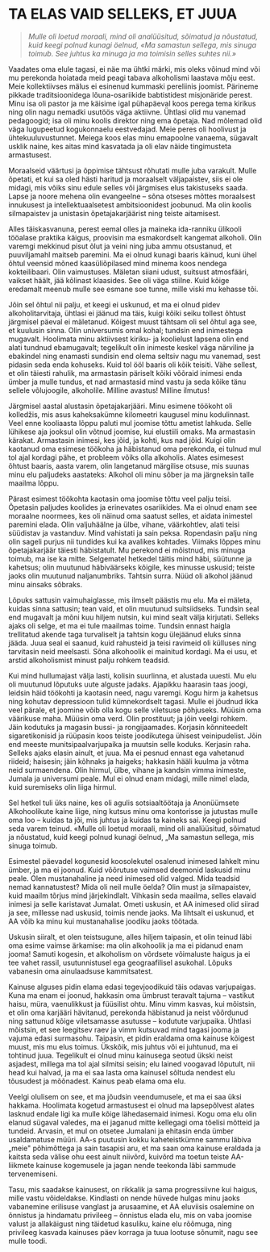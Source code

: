 # TA ELAS VAID SELLEKS, ET JUUA

> *Mulle oli loetud moraali, mind oli analüüsitud, sõimatud ja nõustatud, kuid keegi polnud kunagi öelnud, «Ma samastun sellega, mis sinuga toimub. See juhtus ka minuga ja ma toimisin selles suhtes nii.»*

Vaadates oma elule tagasi, ei näe ma ühtki märki, mis oleks võinud mind või mu perekonda hoiatada meid peagi tabava alkoholismi laastava mõju eest. Meie kollektiivses mälus ei esinenud kummaski pereliinis joomist. Pärineme pikkade traditsioonidega lõuna-osariikide babtistidest misjonäride perest. Minu isa oli pastor ja me käisime igal pühapäeval koos perega tema kirikus ning olin nagu nemadki usutöös väga aktiivne. Ühtlasi olid mu vanemad pedagoogid; isa oli minu koolis direktor ning ema õpetaja. Nad mõlemad olid väga lugupeetud kogukonnaelu eestvedajad. Meie peres oli hoolivust ja ühtekuuluvustunnet. Meiega koos elas minu emapoolne vanaema, sügavalt usklik naine, kes aitas mind kasvatada ja oli elav näide tingimusteta armastusest.

Moraalseid väärtusi ja õppimise tähtsust rõhutati mulle juba varakult. Mulle õpetati, et kui sa oled hästi haritud ja moraalselt väljapaistev, siis ei ole midagi, mis võiks sinu edule selles või järgmises elus takistuseks saada. Lapse ja noore mehena olin evangeelne – sõna otseses mõttes moraalsest innukusest ja intellektuaalsetest ambitsioonidest joobunud. Ma olin koolis silmapaistev ja unistasin õpetajakarjäärist ning teiste aitamisest.

Alles täiskasvanuna, perest eemal olles ja maineka ida-ranniku ülikooli tööalase praktika käigus, proovisin ma esmakordselt kangemat alkoholi. Olin varemgi mekkinud pisut õlut ja veini ning juba ammu otsustanud, et puuviljamahl maitseb paremini. Ma ei olnud kunagi baaris käinud, kuni ühel õhtul veensid mõned kaasüliõpilased mind minema koos nendega kokteilibaari. Olin vaimustuses. Mäletan siiani udust, suitsust atmosfääri, vaikset häält, jää kõlinast klaasides. See oli väga stiilne. Kuid kõige eredamalt meenub mulle see esmane soe tunne, mille viski mu kehasse tõi.

Jõin sel õhtul nii palju, et keegi ei uskunud, et ma ei olnud pidev alkoholitarvitaja, ühtlasi ei jäänud ma täis, kuigi kõiki seiku tollest õhtust järgmisel päeval ei mäletanud. Kõigest muust tähtsam oli sel õhtul aga see, et kuulusin sinna. Olin universumis omal kohal; tundsin end inimestega mugavalt. Hoolimata minu aktiivsest kiriku- ja koolielust lapsena olin end alati tundnud ebamugavalt; tegelikult olin inimeste keskel väga närviline ja ebakindel ning enamasti sundisin end olema seltsiv nagu mu vanemad, sest pidasin seda enda kohuseks. Kuid tol ööl baaris oli kõik teisiti. Vähe sellest, et olin täiesti rahulik, ma armastasin päriselt kõiki võõraid inimesi enda ümber ja mulle tundus, et nad armastasid mind vastu ja seda kõike tänu sellele võlujoogile, alkoholile. Milline avastus! Milline ilmutus!

Järgmisel aastal alustasin õpetajakarjääri. Minu esimene töökoht oli kolledžis, mis asus kaheksakümne kilomeetri kaugusel minu kodulinnast. Veel enne kooliaasta lõppu paluti mul joomise tõttu ametist lahkuda. Selle lühikese aja jooksul olin võtnud joomise, kui elustiili omaks. Ma armastasin kärakat. Armastasin inimesi, kes jõid, ja kohti, kus nad jõid. Kuigi olin kaotanud oma esimese töökoha ja häbistanud oma perekonda, ei tulnud mul tol ajal kordagi pähe, et probleem võiks olla alkoholis. Alates esimesest õhtust baaris, aasta varem, olin langetanud märgilise otsuse, mis suunas minu elu paljudeks aastateks: Alkohol oli minu sõber ja ma järg­neksin talle maailma lõppu.

Pärast esimest töökohta kaotasin oma joomise tõttu veel palju teisi. Õpetasin paljudes koolides ja erinevates osariikides. Ma ei olnud enam see moraalne noormees, kes oli näinud oma saatust selles, et aidata inimestel paremini elada. Olin valjuhäälne ja ülbe, vihane, väärkohtlev, alati teisi süüdistav ja vastanduv. Mind vahistati ja sain peksa. Ropendasin palju ning olin sageli purjus nii tundides kui ka avalikes kohtades. Viimaks lõppes minu õpetajakarjäär täiesti häbistatult. Mu perekond ei mõistnud, mis minuga toimub, ma ise ka mitte. Selgematel hetkedel täitis mind häbi, süütunne ja kahetsus; olin muutunud häbiväärseks kõigile, kes minusse uskusid; teiste jaoks olin muutunud naljanumbriks. Tahtsin surra. Nüüd oli alkohol jäänud minu ainsaks sõbraks.

Lõpuks sattusin vaimuhaiglasse, mis ilmselt päästis mu elu. Ma ei mäleta, kuidas sinna sattusin; tean vaid, et olin muutunud suitsiidseks. Tundsin seal end mugavalt ja mõni kuu hiljem nutsin, kui mind sealt välja kirjutati. Selleks ajaks oli selge, et ma ei tule maailmas toime. Tundsin ennast haigla trellitatud akende taga turvaliselt ja tahtsin kogu ülejäänud eluks sinna jääda. Juua seal ei saanud, kuid rahusteid ja teisi ravimeid oli külluses ning tarvitasin neid meelsasti. Sõna alkohoolik ei mainitud kordagi. Ma ei usu, et arstid alkoholismist minust palju rohkem teadsid.

Kui mind hullumajast välja lasti, kolisin suurlinna, et alustada uuesti. Mu elu oli muutunud lõputuks uute alguste jadaks. Ajapikku haarasin taas joogi, leidsin häid töökohti ja kaotasin need, nagu varemgi. Kogu hirm ja kahetsus ning kohutav depressioon tulid kümnekordselt tagasi. Mulle ei jõudnud ikka veel pärale, et joomine võib olla kogu selle viletsuse põhjuseks. Müüsin oma väärikuse maha. Müüsin oma verd. Olin prostituut; ja jõin veelgi rohkem. Jäin kodutuks ja magasin bussi- ja rongijaamades. Korjasin kõnniteedelt sigaretikonisid ja rüüpasin koos teiste joodikutega ühisest veinipudelist. Jõin end meeste munitsipaalvarjupaika ja muutsin selle koduks. Kerjasin raha. Selleks ajaks elasin ainult, et juua. Ma ei pesnud ennast ega vahetanud riideid; haisesin; jäin kõhnaks ja haigeks; hakkasin hääli kuulma ja võtma neid surmaendena. Olin hirmul, ülbe, vihane ja kandsin vimma inimeste, Jumala ja universumi peale. Mul ei olnud enam midagi, mille nimel elada, kuid suremiseks olin liiga hirmul.

Sel hetkel tuli üks naine, kes oli agulis sotsiaaltöötaja ja Anonüümsete Alkohoolikute kaine liige, ning kutsus minu oma kontorisse ja jutustas mulle oma loo – kuidas ta jõi, mis juhtus ja kuidas ta kaineks sai. Keegi polnud seda varem teinud. «Mulle oli loetud moraali, mind oli analüüsitud, sõimatud ja nõustatud, kuid keegi polnud kunagi öelnud, „Ma samastun sellega, mis sinuga toimub.

Esimestel päevadel kogunesid koosolekutel osalenud inimesed lahkelt minu ümber, ja ma ei joonud. Kuid võõrutuse vaimsed deemonid laskusid minu peale. Olen mustanahaline ja need inimesed olid valged. Mida teadsid nemad kannatustest? Mida oli neil mulle öelda? Olin must ja silmapaistev, kuid maailm tõrjus mind järjekindlalt. Vihkasin seda maailma, selles elavaid inimesi ja selle karistavat Jumalat. Ometi uskusin, et AA inimesed olid siirad ja see, millesse nad uskusid, toimis nende jaoks. Ma lihtsalt ei uskunud, et AA võib ka minu kui mustanahalise joodiku jaoks töötada.

Uskusin siiralt, et olen teistsugune, alles hiljem taipasin, et olin teinud läbi oma esime vaimse ärkamise: ma olin alkohoolik ja ma ei pidanud enam jooma! Samuti kogesin, et alkoholism on võrdsete võimaluste haigus ja ei tee vahet rassil, usutunnistusel ega geograafilisel asukohal. Lõpuks vabanesin oma ainulaadsuse kammitsatest.

Kainuse alguses pidin elama edasi tegevjoodikuid täis odavas varjupaigas. Kuna ma enam ei joonud, hakkasin oma ümbrust teravalt tajuma – vastikut haisu, müra, vaenulikkust ja füüsilist ohtu. Minu vimm kasvas, kui mõistsin, et olin oma karjääri hävitanud, perekonda häbistanud ja neist võõrdunud ning sattunud kõige viletsamasse asutusse – kodutute varjupaika. Ühtlasi mõistsin, et see leegitsev raev ja vimm kutsuvad mind tagasi jooma ja vajuma edasi surmasohu. Taipasin, et pidin eraldama oma kainuse kõigest muust, mis mu elus toimus. Ükskõik, mis juhtus või ei juhtunud, ma ei tohtinud juua. Tegelikult ei olnud minu kainusega seotud ükski neist asjadest, millega ma tol ajal silmitsi seisin; elu lained voogavad lõputult, nii head kui halvad, ja ma ei saa lasta oma kainusel sõltuda nendest elu tõusudest ja mõõnadest. Kainus peab elama oma elu.

Veelgi olulisem on see, et ma jõudsin veendumusele, et ma ei saa üksi hakkama. Hoolimata kogetud armastusest ei olnud ma lapsepõlvest alates lasknud endale ligi ka mulle kõige lähedasemaid inimesi. Kogu oma elu olin elanud sügaval valedes, ma ei jaganud mitte kellegagi oma tõelisi mõtteid ja tundeid. Arvasin, et mul on otsetee Jumalani ja ehitasin enda ümber usaldamatuse müüri. AA-s puutusin kokku kaheteistkümne sammu läbiva „meie" põhimõttega ja sain tasapisi aru, et ma saan oma kainuse eraldada ja kaitsta seda välise ohu eest ainult niivõrd, kuivõrd ma toetun teiste AA-liikmete kainuse kogemusele ja jagan nende teekonda läbi sammude tervenemiseni.

Tasu, mis saadakse kainusest, on rikkalik ja sama progressiivne kui haigus, mille vastu võideldakse. Kindlasti on nende hüvede hulgas minu jaoks vabanemine erilisuse vanglast ja arusaamine, et AA eluviisis osalemine on õnnistus ja hindamatu privileeg – õnnistus elada elu, mis on vaba joomise valust ja allakäigust ning täidetud kasuliku, kaine elu rõõmuga, ning privileeg kasvada kainuses päev korraga ja tuua lootuse sõnumit, nagu see mulle toodi.
